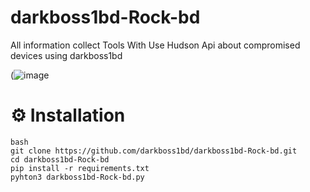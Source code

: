 # darkboss1bd-Rock-bd
 All  information collect Tools With Use  Hudson Api about compromised devices using darkboss1bd

(![image](https://i.postimg.cc/XvcbH71K/info.png)

# ⚙️ Installation

```
bash
git clone https://github.com/darkboss1bd/darkboss1bd-Rock-bd.git
cd darkboss1bd-Rock-bd
pip install -r requirements.txt
pyhton3 darkboss1bd-Rock-bd.py
```
